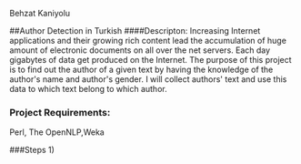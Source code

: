    Behzat Kaniyolu

##Author Detection  in Turkish
####Descripton:
   Increasing Internet applications and their growing rich content lead the accumulation of huge amount of electronic documents on all over the net servers. Each day gigabytes of data get produced on the Internet. The purpose of this project is to find out the author of a given text by having the knowledge of the author's name and author's gender. I  will collect authors' text and use this data to which text belong to which author. 
   
### Project Requirements:
Perl, The OpenNLP,Weka

###Steps
1)
   
